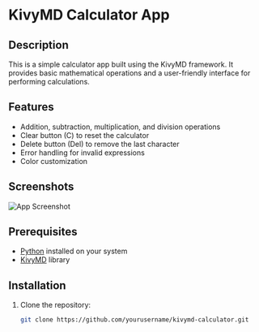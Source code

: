 # KivyMD Calculator App

## Description
This is a simple calculator app built using the KivyMD framework. It provides basic mathematical operations and a user-friendly interface for performing calculations.

## Features
- Addition, subtraction, multiplication, and division operations
- Clear button (C) to reset the calculator
- Delete button (Del) to remove the last character
- Error handling for invalid expressions
- Color customization

## Screenshots
![App Screenshot](screenshot.png)

## Prerequisites
- [Python](https://www.python.org/downloads/) installed on your system
- [KivyMD](https://github.com/kivymd/KivyMD) library

## Installation
1. Clone the repository:
   ```bash
   git clone https://github.com/yourusername/kivymd-calculator.git
